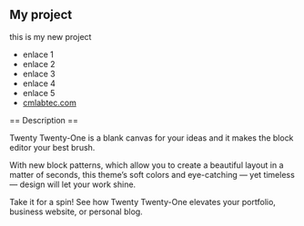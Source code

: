 ## My project 
this is my new project 
* enlace 1 
* enlace 2 
* enlace 3 
* enlace 4 
* enlace 5 
* <a href="https://cmlabtec.com">cmlabtec.com</a>

== Description ==

Twenty Twenty-One is a blank canvas for your ideas and it makes the block editor your best brush.

With new block patterns, which allow you to create a beautiful layout in a matter of seconds, this theme’s soft colors and eye-catching — yet timeless — design will let your work shine.

Take it for a spin! See how Twenty Twenty-One elevates your portfolio, business website, or personal blog.
